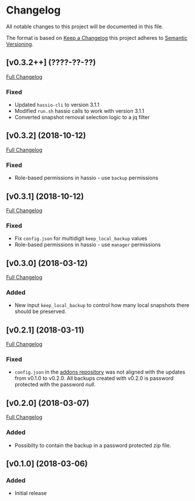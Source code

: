 # Changelog

All notable changes to this project will be documented in this file.

The format is based on [Keep a Changelog][keep-a-changelog] this project adheres to [Semantic Versioning][semantic-versioning].

## [v0.3.2++] (????-??-??)

[Full Changelog](https://github.com/overkill32/hassio-remote-backup/compare/v0.3.2...master)

### Fixed

- Updated `hassio-cli` to version 3.1.1
- Modified `run.sh` hassio calls to work with version 3.1.1
- Converted snapshot removal selection logic to a jq filter

## [v0.3.2] (2018-10-12)

[Full Changelog](https://github.com/overkill32/hassio-remote-backup/compare/v0.3.1...v0.3.2)

### Fixed

- Role-based permissions in hassio - use `backup` permissions

## [v0.3.1] (2018-10-12)

[Full Changelog](https://github.com/overkill32/hassio-remote-backup/compare/v0.3.0...v0.3.1)

### Fixed

- Fix `config.json` for multidigit `keep_local_backup` values
- Role-based permissions in hassio - use `manager` permissions

## [v0.3.0] (2018-03-12)

[Full Changelog](https://github.com/overkill32/hassio-remote-backup/compare/v0.2.1...v0.3.0)

### Added

- New input `keep_local_backup` to control how many local snapshots there should be preserved.

## [v0.2.1] (2018-03-11)

[Full Changelog](https://github.com/overkill32/hassio-remote-backup/compare/v0.2.0...v0.2.1)

### Fixed

- `config.json` in the [addons repository][addons-repo] was not aligned with the updates from v0.1.0 to v0.2.0. All backups created with v0.2.0 is password protected with the password _null_.


## [v0.2.0] (2018-03-07)

[Full Changelog](https://github.com/overkill32/hassio-remote-backup/compare/v0.1.0...v0.2.0)

### Added

- Possibilty to contain the backup in a password protected zip file.

## [v0.1.0] (2018-03-06)

### Added

- Initial release

[keep-a-changelog]: http://keepachangelog.com/en/1.0.0/
[semantic-versioning]: http://semver.org/spec/v2.0.0.html
[addons-repo]: https://github.com/overkill32/hassio-addons/blob/master/remote-backup/config.json
